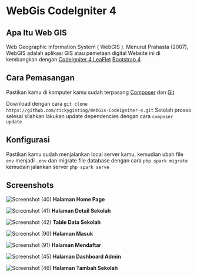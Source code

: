 # WebGis CodeIgniter 4

## Apa Itu Web GIS

Web Geographic Information System ( WebGIS ). Menurut Prahasta (2007), WebGIS adalah aplikasi GIS atau pemetaan digital
Website ini di kembangkan dengan
[Codeigniter 4 ](https://codeigniter.com/)
[LeaFlet](https://leafletjs.com/)
[Bootstrap 4](https://getbootstrap.com/docs/4.0/getting-started/introduction/)

## Cara Pemasangan

Pastikan kamu di komputer kamu sudah terpasang
[Composer](https://getcomposer.org/) dan [Git](https://git-scm.com/)

Download dengan cara
`git clone https://github.com/rickyginting/WebGis-CodeIgniter-4.git` Setelah proses selesai silahkan lakukan update dependencies dengan cara `composer update`


## Konfigurasi

Pastikan kamu sudah menjalankan local server kamu, kemudian ubah file `env` menjadi `.env` dan migrate file database dengan cara `php spark migrate` kemudain jalankan server `php spark serve`

## Screenshots

![Screenshot (40)](https://user-images.githubusercontent.com/46182403/90000609-9892b280-dcba-11ea-90b9-9442eac18100.png)
**Halaman Home Page**

![Screenshot (41)](https://user-images.githubusercontent.com/46182403/90000658-a6e0ce80-dcba-11ea-96ab-a8bb83d1baa2.png)
**Halaman Detail Sekolah**

![Screenshot (42)](https://user-images.githubusercontent.com/46182403/90000708-b233fa00-dcba-11ea-8bb7-c24cfd1533db.png)
**Table Data Sekolah**

![Screenshot (90)](https://user-images.githubusercontent.com/46182403/98374282-0446aa80-2073-11eb-8dd2-9524325fb511.png)
**Halaman Masuk**

![Screenshot (91)](https://user-images.githubusercontent.com/46182403/98374313-0d377c00-2073-11eb-9bca-31eefa323c4e.png)
**Halaman Mendaftar**

![Screenshot (45)](https://user-images.githubusercontent.com/46182403/90000813-d263b900-dcba-11ea-89f4-4e74f016a1fb.png)
**Halaman Dashboard Admin**

![Screenshot (46)](https://user-images.githubusercontent.com/46182403/90000946-0048fd80-dcbb-11ea-8563-3dfe3cd47689.png)
**Halaman Tambah Sekolah**

